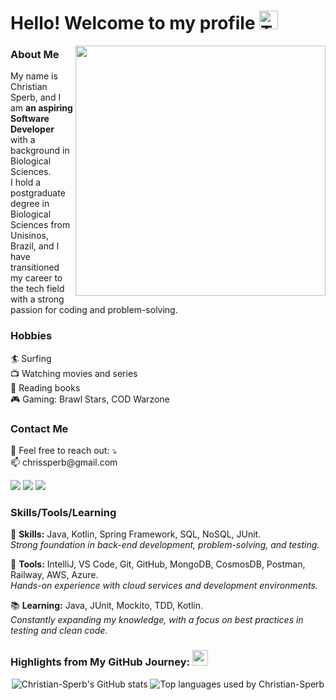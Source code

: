 <h1 align="left">Hello! Welcome to my profile <img src="https://media.giphy.com/media/hvRJCLFzcasrR4ia7z/giphy.gif" width="30px" alt="Typing on computer"></h1>

<img src="https://camo.githubusercontent.com/88adc7c88c9d3dba7479020846ed35d13410e3707c7f149e1c6140cc6beaef9a/68747470733a2f2f70687973696373677572756b756c2e66696c65732e776f726470726573732e636f6d2f323031392f30322f6368617261637465722d312e676966" min-width="400px" max-width="400px" width="400px" align="right"> 

### About Me
<p align="left"> My name is Christian Sperb, and I am <strong>an aspiring Software Developer</strong> with a background in Biological Sciences.<br> I hold a postgraduate degree in Biological Sciences from Unisinos, Brazil, and I have transitioned my career to the tech field with a strong passion for coding and problem-solving. </p>

### Hobbies
<p align="left"> <a> 🏄 Surfing</a><br> <a> 📺 Watching movies and series</a><br> <a> 📖 Reading books</a><br> <a> 🎮 Gaming: Brawl Stars, COD Warzone</a> </p>

### Contact Me
<p align="left"> 💌 Feel free to reach out: ⤵️<br> 📫 chrissperb@gmail.com </p> <p align="left"> <a href="https://instagram.com/chrissperb" target="_blank" alt="Instagram"> <img src="https://img.shields.io/badge/-Instagram-DF0174?style=for-the-badge&logo=instagram&logoColor=white&link=https://www.instagram.com/chrissperb/"/></a> <a href="https://www.linkedin.com/in/chrissperb/" target="_blank" alt="LinkedIn"> <img src="https://img.shields.io/badge/-LinkedIn-0e76a8?style=for-the-badge&logo=Linkedin&logoColor=white&link=https://www.linkedin.com/in/chrissperb/" /></a> <a href="https://twitter.com/chrissperb" target="_blank" alt="Twitter"> <img src="https://img.shields.io/badge/-Twitter-3b5998?style=for-the-badge&logo=twitter&logoColor=white&link=https://twitter.com/chrissperb/"/></a> </p>

### Skills/Tools/Learning
<p align="left"> 🦄 <strong>Skills:</strong> Java, Kotlin, Spring Framework, SQL, NoSQL, JUnit. <br><em>Strong foundation in back-end development, problem-solving, and testing.</em> </p> <p align="left"> 🔧 <strong>Tools:</strong> IntelliJ, VS Code, Git, GitHub, MongoDB, CosmosDB, Postman, Railway, AWS, Azure. <br><em>Hands-on experience with cloud services and development environments.</em> </p> <p align="left"> 📚 <strong>Learning:</strong> Java, JUnit, Mockito, TDD, Kotlin. <br><em>Constantly expanding my knowledge, with a focus on best practices in testing and clean code.</em> </p>

### Highlights from My GitHub Journey: <img src='https://user-images.githubusercontent.com/5713670/87202985-820dcb80-c2b6-11ea-9f56-7ec461c497c3.gif' width='25"'>
<p align="center"> <img src="https://github-readme-stats.vercel.app/api?username=chrissperb&show_icons=true&theme=dracula" alt="Christian-Sperb's GitHub stats" /> <img src="https://github-readme-stats.vercel.app/api/top-langs/?username=chrissperb&layout=compact&show_icons=true&theme=dracula" alt="Top languages used by Christian-Sperb" /> </p>
